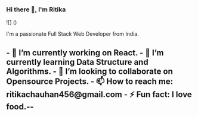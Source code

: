 ### Hi there 👋, I'm Ritika
![] ()

I'm a passionate Full Stack Web Developer from India.

<h2>
- 🔭 I’m currently working on React.
- 🌱 I’m currently learning Data Structure and Algorithms.
- 👯 I’m looking to collaborate on Opensource Projects.
- 📫 How to reach me: ritikachauhan456@gmail.com
- ⚡ Fun fact: I love food.--
<h2>
